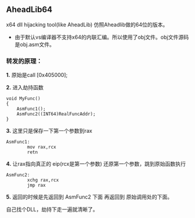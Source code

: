 ## AheadLib64
x64 dll hijacking tool(like AheadLib)
仿照Aheadlib做的64位的版本。



* 由于默认vs编译器不支持x64的内联汇编。所以使用了obj文件。obj文件源码是obj.asm文件。


### 转发的原理：

**1.** 原始是call [0x405000];

**2.** 进入劫持函数

	void MyFunc()
	{
		AsmFunc1();
		AsmFunc2((INT64)RealFuncAddr);
	}
 
**3.** 这里只是保存一下第一个参数到rax


	AsmFunc1:
			mov rax,rcx
			retn  
		
		
**4.** 让rax指向真正的 eip(rcx是第一个参数) 还原第一个参数，跳到原始函数执行


	AsmFunc2:
	        xchg rax,rcx
			jmp rax  
		
**5.** 返回的时候是先返回到 AsmFunc2 下面 再返回到 原始调用处的下面。

自己找个DLL，劫持下走一遍就清晰了。
 
